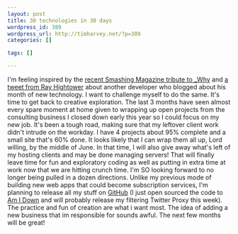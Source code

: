 ```yaml
--- 
layout: post
title: 30 technologies in 30 days
wordpress_id: 389
wordpress_url: http://timharvey.net/?p=389
categories: []

tags: []

---
```

I'm feeling inspired by the [recent Smashing Magazine tribute to _Why](http://www.smashingmagazine.com/2010/05/15/why-a-tale-of-a-post-modern-genius/) and [a tweet from Ray Hightower](http://twitter.com/RayHightower/status/14046037600) about another developer who blogged about his month of new technology. I want to challenge myself to do the same. It's time to get back to creative exploration.  The last 3 months have seen almost every spare moment at home given to wrapping up open projects from the consulting business I closed down early this year so I could focus on my new job. It's been a tough road, making sure that my leftover client work didn't intrude on the workday. I have 4 projects about 95% complete and a small site that's 60% done. It looks likely that I can wrap them all up, Lord willing, by the middle of June. In that time, I will also give away what's left of my hosting clients and may be done managing servers! That will finally leave time for fun and exploratory coding as well as putting in extra time at work now that we are hitting crunch time. I'm SO looking forward to no longer being pulled in a dozen directions. Unlike my previous mode of building new web apps that could become subscription services, I'm planning to release all my stuff on [GitHub](http://github.com/tjh/) (I just open sourced the code to [Am I Down](http://github.com/tjh/Am-I-Down) and will probably release my filtering Twitter Proxy this week). The practice and fun of creation are what i want most. The idea of adding a new business that im responsible for sounds awful. The next few months will be great!
